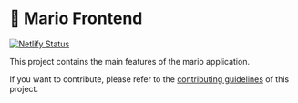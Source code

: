 # 🍄 Mario Frontend

[![Netlify Status](https://api.netlify.com/api/v1/badges/dc553228-7033-4710-984f-9ac4d1cc7e98/deploy-status)](https://nostalgic-montalcini-6ca1b0.netlify.app/)

This project contains the main features of the mario application.

If you want to contribute, please refer to the [contributing guidelines](./CONTRIBUTING.md) of this project.
